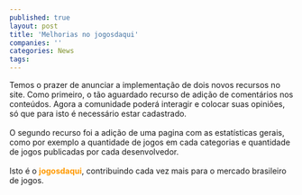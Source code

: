 ```yaml
---
published: true
layout: post
title: 'Melhorias no jogosdaqui'
companies: ''
categories: News
tags: 
---
```

Temos o prazer de anunciar a implementação de dois novos recursos no site. Como primeiro, o tão aguardado recurso de adição de comentários nos conteúdos. Agora a comunidade poderá interagir e colocar suas opiniões, só que para isto é necessário estar cadastrado. <br /><br />O segundo recurso foi a adição de uma pagina com as estatísticas
 gerais, como por exemplo a quantidade de jogos em cada categorias e quantidade de jogos publicadas por cada desenvolvedor.<br /><br />Isto é o <span style="font-weight: bold; color: rgb(255, 153, 0);">jogosdaqui</span>, contribuindo cada vez mais para o mercado brasileiro de jogos.